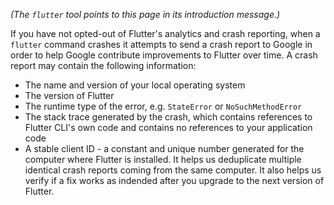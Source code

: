 _(The `flutter` tool points to this page in its introduction message.)_

If you have not opted-out of Flutter's analytics and crash reporting, when a `flutter` command crashes it attempts to send a crash report to Google in order to help Google contribute improvements to Flutter over time. A crash report may contain the following information:

* The name and version of your local operating system
* The version of Flutter
* The runtime type of the error, e.g. `StateError` or `NoSuchMethodError`
* The stack trace generated by the crash, which contains references to Flutter CLI's own code and contains no references to your application code
* A stable client ID - a constant and unique number generated for the computer where Flutter is installed. It helps us deduplicate multiple identical crash reports coming from the same computer. It also helps us verify if a fix works as indended after you upgrade to the next version of Flutter.
